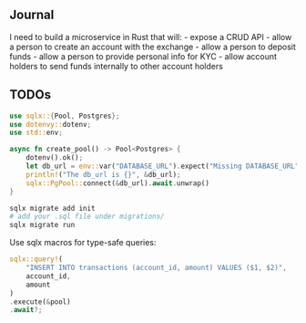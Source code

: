 ## Journal

I need to build a microservice in Rust that will:
    - expose a CRUD API
    - allow a person to create an account with the exchange
    - allow a person to deposit funds
    - allow a person to provide personal info for KYC
    - allow account holders to send funds internally to other account holders

## TODOs

```rust
use sqlx::{Pool, Postgres};
use dotenvy::dotenv;
use std::env;

async fn create_pool() -> Pool<Postgres> {
    dotenv().ok();
    let db_url = env::var("DATABASE_URL").expect("Missing DATABASE_URL");
    println!("The db_url is {}", &db_url);
    sqlx::PgPool::connect(&db_url).await.unwrap()
}
```

```bash
sqlx migrate add init
# add your .sql file under migrations/
sqlx migrate run
```

Use sqlx macros for type-safe queries:

```rust
sqlx::query!(
    "INSERT INTO transactions (account_id, amount) VALUES ($1, $2)",
    account_id,
    amount
)
.execute(&pool)
.await?;
```
